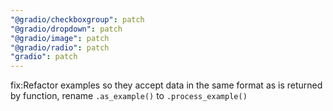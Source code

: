 ```yaml
---
"@gradio/checkboxgroup": patch
"@gradio/dropdown": patch
"@gradio/image": patch
"@gradio/radio": patch
"gradio": patch
---
```


fix:Refactor examples so they accept data in the same format as is returned by function, rename `.as_example()` to `.process_example()`
